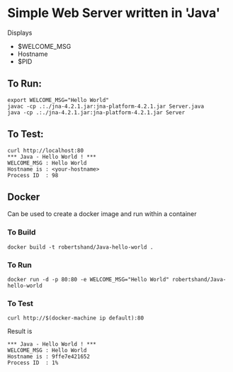 # Simple Web Server written in 'Java' 
Displays 
 * $WELCOME_MSG
 * Hostname
 * $PID

## To Run:

```
export WELCOME_MSG="Hello World"
javac -cp .:./jna-4.2.1.jar:jna-platform-4.2.1.jar Server.java
java -cp .:./jna-4.2.1.jar:jna-platform-4.2.1.jar Server
```

## To Test:

```
curl http://localhost:80
*** Java - Hello World ! ***
WELCOME_MSG : Hello World
Hostname is : <your-hostname>
Process ID  : 98
```

## Docker

Can be used to create a docker image and run within a container

### To Build
```
docker build -t robertshand/Java-hello-world .
```

### To Run
```
docker run -d -p 80:80 -e WELCOME_MSG="Hello World" robertshand/Java-hello-world
```

### To Test
```
curl http://$(docker-machine ip default):80
```
Result is
```
*** Java - Hello World ! ***
WELCOME_MSG : Hello World
Hostname is : 9ffe7e421652
Process ID  : 1%
```